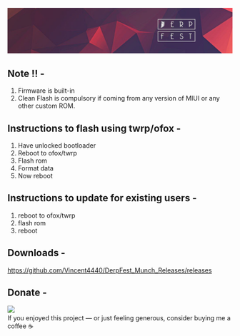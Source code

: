 ![source](https://github.com/Vincent4440/DerpFest_Munch_Releases/raw/main/picture.png)

 ## Note !! -
1. Firmware is built-in
2. Clean Flash is compulsory if coming from any version of MIUI or any other custom ROM.

 ## Instructions to flash using twrp/ofox -
1. Have unlocked bootloader
2. Reboot to ofox/twrp
3. Flash rom
4. Format data
5. Now reboot

 ## Instructions to update for existing users -
1. reboot to ofox/twrp
2. flash rom 
3. reboot

## Downloads -
https://github.com/Vincent4440/DerpFest_Munch_Releases/releases

## Donate -
<a href="https://www.paypal.me/vinc3ntexe/"><img src="blue.svg" height="40"></a>  
If you enjoyed this project — or just feeling generous, consider buying me a coffee ☕
